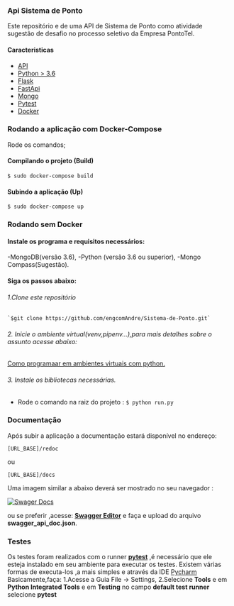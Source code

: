 ### Api Sistema de Ponto
Este repositório e de uma API de  Sistema de Ponto como atividade sugestão de desafio no processo seletivo da Empresa PontoTel.

#### Caracteristicas
- [API](https://pt.wikipedia.org/wiki/Interface_de_programa%C3%A7%C3%A3o_de_aplica%C3%A7%C3%B5es "API")
- [Python > 3.6](https://www.python.org/)
- [Flask](http://flask.palletsprojects.com/en/1.1.x/ "Flask")
- [FastApi](https://fastapi.tiangolo.com/features/ "FastApi")
- [Mongo](https://www.mongodb.com "mongo")
- [Pytest](https://docs.pytest.org/en/latest/getting-started.html "Pytest")
- [Docker](https://www.docker.com "Docker")

### Rodando a aplicação com Docker-Compose
Rode os comandos;
#### Compilando o projeto (Build)
`$ sudo docker-compose build`
#### Subindo a aplicação (Up)
`$ sudo docker-compose up`

### Rodando sem Docker
#### Instale os programa e requisitos necessários: 
-MongoDB(versão 3.6),
-Python (versão 3.6 ou superior),
-Mongo Compass(Sugestão).

#### Siga os passos abaixo:

###### 1.Clone este repositório
 ```
`$git clone https://github.com/engcomAndre/Sistema-de-Ponto.git`
 ```

###### 2. Inicie o ambiente virtual(venv,pipenv...),para mais detalhes sobre o assunto acesse abaixo:

 [Como programaar em ambientes virtuais com python.](https://pythonacademy.com.br/blog/python-e-virtualenv-como-programar-em-ambientes-virtuais)

 ###### 3. Instale os bibliotecas necessárias.

 - Rode o comando na raiz do projeto :
`$ python run.py`


### Documentação
Após subir a aplicação a documentação estará disponível no endereço:

`[URL_BASE]/redoc` 

ou

`[URL_BASE]/docs`

Uma imagem similar a abaixo deverá ser mostrado no seu navegador :

[![Swager Docs](https://i.imgur.com/WZm9Wjc.png "Swager Docs")](http://imgur.com/WZm9Wjc "Swager Docs")

ou se preferir ,acesse: [<b>Swagger Editor</b>](https://editor.swagger.io) e faça  e upload do arquivo <b>swagger_api_doc.json</b>.

### Testes
Os testes foram realizados com o runner [<b>pytest</b>](https://docs.pytest.org/en/latest/) ,é necessário que ele esteja instalado em seu ambiente para executar os testes.
Existem várias formas de executa-los ,a mais simples e através da IDE [Pycharm](https://www.jetbrains.com/pycharm/)
Basicamente,faça:
1.Acesse a Guia File -> Settings,
2.Selecione <b>Tools</b> e em <b>Python Integrated Tools</b> e em <b>Testing</b> no campo <b>default test runner</b> selecione <b>pytest</b>
